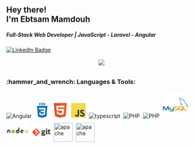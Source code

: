 <h2>
  Hey there! 
  <br>
  I'm Ebtsam Mamdouh
</h2>

<h5>Full-Stack Web Developer | JavaScript - Laravel - Angular</h5>
<div id="badges">
    <a href="https://www.linkedin.com/in/ebtsam-mamdouh-45b384138/">
    <img src="https://img.shields.io/badge/LinkedIn-blue?style=for-the-badge&logo=linkedin&logoColor=white" alt="LinkedIn Badge"/>
  </a>
</div>
<br>
<div id="header" align="center">
  <img src="https://github-readme-stats.vercel.app/api?username=ebtsam-1&show_icons=true&theme=dracula">
  <h2></h2>
</div>
<h3> :hammer_and_wrench: Languages & Tools:</h3>

<div>
  <img src="https://cdn.jsdelivr.net/gh/devicons/devicon/icons/angularjs/angularjs-original.svg" title="Angular" alt="Angular" width="40" height="40"/>&nbsp;
  <img src="https://github.com/devicons/devicon/blob/master/icons/css3/css3-plain-wordmark.svg"  title="CSS3" alt="CSS" width="40" height="40"/>&nbsp;
  <img src="https://github.com/devicons/devicon/blob/master/icons/html5/html5-original.svg" title="HTML5" alt="HTML" width="40" height="40"/>&nbsp;
  <img src="https://github.com/devicons/devicon/blob/master/icons/javascript/javascript-original.svg" title="JavaScript" alt="JavaScript" width="40" height="40"/>&nbsp;
  <img src="https://cdn.jsdelivr.net/gh/devicons/devicon/icons/typescript/typescript-plain.svg" title="typescript" alt="typescript" width="40" height="40"/>&nbsp;
  <img src="https://cdn.jsdelivr.net/gh/devicons/devicon/icons/php/php-plain.svg" title="PHP" alt="PHP" width="50" height="50"/>&nbsp;
  <img src="https://cdn.jsdelivr.net/gh/devicons/devicon/icons/laravel/laravel-plain-wordmark.svg" title="PHP" alt="PHP" width="50" height="50"/>&nbsp;
  <img src="https://github.com/devicons/devicon/blob/master/icons/mysql/mysql-original-wordmark.svg" title="MySQL"  alt="MySQL" width="70" height="70"/>&nbsp;
  <img src="https://github.com/devicons/devicon/blob/master/icons/nodejs/nodejs-original-wordmark.svg" title="NodeJS" alt="NodeJS" width="60" height="60"/>&nbsp;
  <img src="https://github.com/devicons/devicon/blob/master/icons/git/git-original-wordmark.svg" title="Git" **alt="Git" width="50" height="50"/>&nbsp;
  <img src="https://cdn.jsdelivr.net/gh/devicons/devicon/icons/apache/apache-original-wordmark.svg" title="apache" **alt="apache" width="50" height="50"/>&nbsp;
   <img src="https://cdn.jsdelivr.net/gh/devicons/devicon/icons/wordpress/wordpress-original.svg" title="apache" **alt="apache" width="50" height="50"/>&nbsp;
        
</div>

